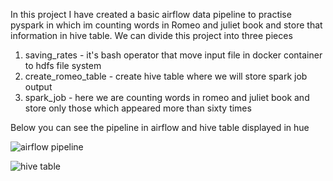 In this project I have created a basic airflow data pipeline to practise pyspark in which im counting words in Romeo and juliet book and store that information in hive table. We can divide this project into three pieces
 
1. saving_rates - it's bash operator that move input file in docker container to hdfs file system
2. create_romeo_table - create hive table where we will store spark job output
3. spark_job - here we are counting words in romeo and juliet book and store only those which appeared more than sixty times  

Below you can see the pipeline in airflow and hive table displayed in hue

![airflow pipeline](https://github.com/BartlomiejBogajewicz/romeo_juilet_spark_pipeline/blob/main/airflow_dags.PNG)

![hive table](https://github.com/BartlomiejBogajewicz/romeo_juilet_spark_pipeline/blob/main/hive_table.PNG)

